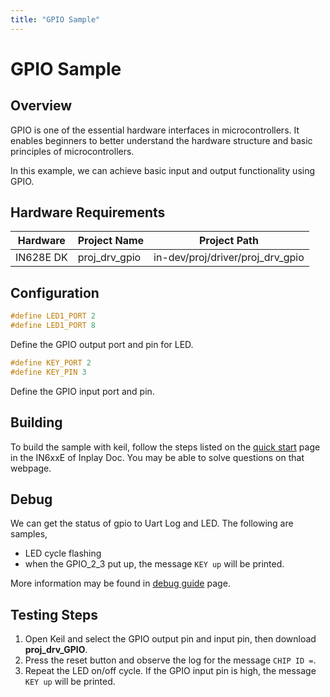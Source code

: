 ```yaml
---
title: "GPIO Sample"
---
```


# GPIO Sample

## Overview

GPIO is one of the essential hardware interfaces in microcontrollers. It enables beginners to better understand the hardware structure and basic principles of microcontrollers. 

In this example, we can achieve basic input and output functionality using GPIO.



## Hardware Requirements

| Hardware  | Project Name  | Project Path                     |
| --------- | ------------- | -------------------------------- |
| IN628E DK | proj_drv_gpio | in-dev/proj/driver/proj_drv_gpio |



## Configuration

```c
#define LED1_PORT 2
#define LED1_PORT 8
```

Define the GPIO output port and pin for LED.



```c
#define KEY_PORT 2
#define KEY_PIN 3
```

Define the GPIO input port and pin.



## Building

To build the sample with keil, follow the steps listed on the [quick start](https://inplay-inc.github.io/docs/in6xxe/getting-started/installation/quick-start.html) page in the IN6xxE  of Inplay Doc. You may be able to solve questions on that webpage.



## Debug

We can get the status of gpio to Uart Log and LED. The following are samples,

- LED cycle flashing
- when the  GPIO_2_3 put up, the message `KEY up` will be printed.

More information may be found in  [debug guide](https://inplay-inc.github.io/docs/in6xxe/getting-started/debug-guide) page.



## Testing Steps

1. Open Keil and select the GPIO output pin and input pin, then download **proj_drv_GPIO**.
2. Press the reset button and observe the log for the message `CHIP ID =`.
3. Repeat the LED on/off cycle. If the GPIO input pin is high, the message `KEY up` will be printed.